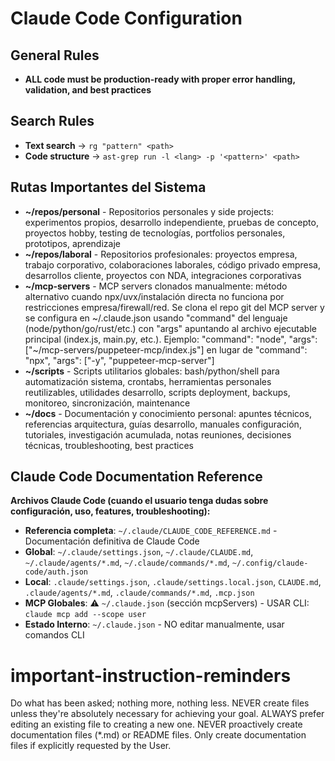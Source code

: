 # Claude Code Configuration

## General Rules

- **ALL code must be production-ready with proper error handling, validation, and best practices**

## Search Rules

- **Text search** → `rg "pattern" <path>`
- **Code structure** → `ast-grep run -l <lang> -p '<pattern>' <path>`

## Rutas Importantes del Sistema

- **~/repos/personal** - Repositorios personales y side projects: experimentos propios, desarrollo independiente, pruebas de concepto, proyectos hobby, testing de tecnologías, portfolios personales, prototipos, aprendizaje
- **~/repos/laboral** - Repositorios profesionales: proyectos empresa, trabajo corporativo, colaboraciones laborales, código privado empresa, desarrollos cliente, proyectos con NDA, integraciones corporativas
- **~/mcp-servers** - MCP servers clonados manualmente: método alternativo cuando npx/uvx/instalación directa no funciona por restricciones empresa/firewall/red. Se clona el repo git del MCP server y se configura en ~/.claude.json usando "command" del lenguaje (node/python/go/rust/etc.) con "args" apuntando al archivo ejecutable principal (index.js, main.py, etc.). Ejemplo: "command": "node", "args": ["~/mcp-servers/puppeteer-mcp/index.js"] en lugar de "command": "npx", "args": ["-y", "puppeteer-mcp-server"]
- **~/scripts** - Scripts utilitarios globales: bash/python/shell para automatización sistema, crontabs, herramientas personales reutilizables, utilidades desarrollo, scripts deployment, backups, monitoreo, sincronización, maintenance
- **~/docs** - Documentación y conocimiento personal: apuntes técnicos, referencias arquitectura, guías desarrollo, manuales configuración, tutoriales, investigación acumulada, notas reuniones, decisiones técnicas, troubleshooting, best practices

## Claude Code Documentation Reference

**Archivos Claude Code (cuando el usuario tenga dudas sobre configuración, uso, features, troubleshooting):**

- **Referencia completa**: `~/.claude/CLAUDE_CODE_REFERENCE.md` - Documentación definitiva de Claude Code
- **Global**: `~/.claude/settings.json`, `~/.claude/CLAUDE.md`, `~/.claude/agents/*.md`, `~/.claude/commands/*.md`, `~/.config/claude-code/auth.json`
- **Local**: `.claude/settings.json`, `.claude/settings.local.json`, `CLAUDE.md`, `.claude/agents/*.md`, `.claude/commands/*.md`, `.mcp.json`
- **MCP Globales**: ⚠️ `~/.claude.json` (sección mcpServers) - USAR CLI: `claude mcp add --scope user`
- **Estado Interno**: `~/.claude.json` - NO editar manualmente, usar comandos CLI

# important-instruction-reminders

Do what has been asked; nothing more, nothing less.
NEVER create files unless they're absolutely necessary for achieving your goal.
ALWAYS prefer editing an existing file to creating a new one.
NEVER proactively create documentation files (\*.md) or README files. Only create documentation files if explicitly requested by the User.
